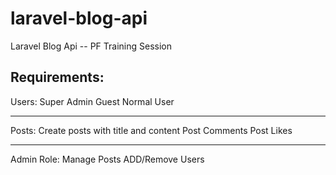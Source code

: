 # laravel-blog-api
Laravel Blog Api -- PF Training Session

## Requirements:
Users:
Super Admin
Guest
Normal User
___________

Posts:
Create posts with title and content
Post Comments
Post Likes


_____________
Admin Role:
Manage Posts
ADD/Remove Users
